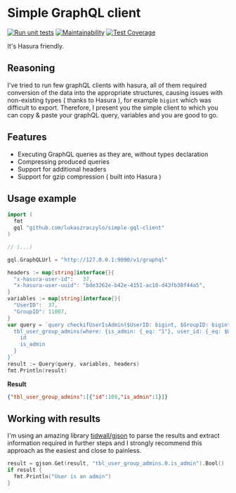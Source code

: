 # Simple GraphQL client

[![Run unit tests](https://github.com/lukaszraczylo/simple-gql-client/actions/workflows/test.yaml/badge.svg)](https://github.com/lukaszraczylo/simple-gql-client/actions/workflows/test.yaml) [![Maintainability](https://api.codeclimate.com/v1/badges/e53b85495bac3e7bb974/maintainability)](https://codeclimate.com/github/lukaszraczylo/simple-gql-client/maintainability) [![Test Coverage](https://api.codeclimate.com/v1/badges/e53b85495bac3e7bb974/test_coverage)](https://codeclimate.com/github/lukaszraczylo/simple-gql-client/test_coverage)

It's Hasura friendly.

## Reasoning

I've tried to run few graphQL clients with hasura, all of them required conversion of the data into
the appropriate structures, causing issues with non-existing types ( thanks to Hasura ), for example `bigint` which was difficult to export.
Therefore, I present you the simple client to which you can copy & paste your graphQL query, variables and you are good to go.

## Features

* Executing GraphQL queries as they are, without types declaration
* Compressing produced queries
* Support for additional headers
* Support for gzip compression ( built into Hasura )

## Usage example

```go
import (
  fmt
  gql "github.com/lukaszraczylo/simple-gql-client"
)

// (...)

gql.GraphQLUrl = "http://127.0.0.1:9090/v1/graphql"

headers := map[string]interface{}{
  "x-hasura-user-id":   37,
  "x-hasura-user-uuid": "bde3262e-b42e-4151-ac10-d43fb38f44a5",
}
variables := map[string]interface{}{
  "UserID":  37,
  "GroupID": 11007,
}
var query = `query checkifUserIsAdmin($UserID: bigint, $GroupID: bigint) {
  tbl_user_group_admins(where: {is_admin: {_eq: "1"}, user_id: {_eq: $UserID}, group_id: {_eq: $GroupID}}) {
    id
    is_admin
  }
}`
result := Query(query, variables, headers)
fmt.Println(result)
```

**Result**

```json
{"tbl_user_group_admins":[{"id":109,"is_admin":1}]}
```

## Working with results

I'm using an amazing library [tidwall/gjson](https://github.com/tidwall/gjson) to parse the results and extract information required in further steps and I strongly recommend this approach as the easiest and close to painless.

```go
result = gjson.Get(result, "tbl_user_group_admins.0.is_admin").Bool()
if result {
  fmt.Println("User is an admin")
}
```